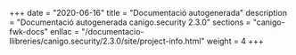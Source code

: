 +++
date        = "2020-06-16"
title       = "Documentació autogenerada"
description = "Documentació autogenerada canigo.security 2.3.0"
sections    = "canigo-fwk-docs"
enllac		= "/documentacio-llibreries/canigo.security/2.3.0/site/project-info.html"
weight      = 4
+++
